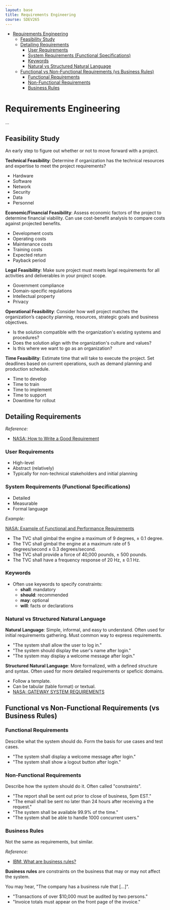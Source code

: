 ```yaml
---
layout: base
title: Requirements Engineering
course: SDEV265
---
```


- [Requirements Engineering](#requirements-engineering)
  - [Feasibility Study](#feasibility-study)
  - [Detailing Requirements](#detailing-requirements)
    - [User Requirements](#user-requirements)
    - [System Requirements (Functional Specifications)](#system-requirements-functional-specifications)
    - [Keywords](#keywords)
    - [Natural vs Structured Natural Language](#natural-vs-structured-natural-language)
  - [Functional vs Non-Functional Requirements (vs Business Rules)](#functional-vs-non-functional-requirements-vs-business-rules)
    - [Functional Requirements](#functional-requirements)
    - [Non-Functional Requirements](#non-functional-requirements)
    - [Business Rules](#business-rules)

# Requirements Engineering

...

## Feasibility Study

An early step to figure out whether or not to move forward with a project.

**Technical Feasibility**: Determine if organization has the technical resources and expertise to meet the project requirements?

- Hardware
- Software
- Network
- Security
- Data
- Personnel

**Economic/Financial Feasibility**: Assess economic factors of the project to determine financial viability. Can use cost-benefit analysis to compare costs against projected benefits.

- Development costs
- Operating costs
- Maintenance costs
- Training costs
- Expected return
- Payback period

**Legal Feasibility**: Make sure project must meets legal requirements for all activities and deliverables in your project scope.

- Government compliance
- Domain-specific regulations
- Intellectual property
- Privacy

**Operational Feasibility**: Consider how well project matches the organization’s capacity planning, resources, strategic goals and business objectives.

- Is the solution compatible with the organization's existing systems and procedures?
- Does the solution align with the organization's culture and values?
- Is this where we want to go as an organization?

**Time Feasibility**: Estimate time that will take to execute the project. Set deadlines based on current operations, such as demand planning and production schedule.

- Time to develop
- Time to train
- Time to implement
- Time to support
- Downtime for rollout

## Detailing Requirements

_Reference:_

- [NASA: How to Write a Good Requirement](https://dl.acm.org/doi/abs/10.1007/978-3-030-44429-7_2)

### User Requirements

- High-level
- Abstract (relatively)
- Typically for non-technical stakeholders and initial planning

### System Requirements (Functional Specifications)

- Detailed
- Measurable
- Formal language

_Example:_

[NASA: Example of Functional and Performance Requirements](https://www.nasa.gov/reference/4-2-technical-requirements-definition/#hds-sidebar-nav-4)

- The TVC shall gimbal the engine a maximum of 9 degrees, ± 0.1 degree.
- The TVC shall gimbal the engine at a maximum rate of 5 degrees/second ± 0.3 degrees/second.
- The TVC shall provide a force of 40,000 pounds, ± 500 pounds.
- The TVC shall have a frequency response of 20 Hz, ± 0.1 Hz.

### Keywords

- Often use keywords to specify constraints:
  - **shall**: mandatory
  - **should**: recommended
  - **may**: optional
  - **will**: facts or declarations

### Natural vs Structured Natural Language

**Natural Language**: Simple, informal, and easy to understand. Often used for initial requirements gathering. Must common way to express requirements.

- "The system shall allow the user to log in."
- "The system should display the user's name after login."
- "The system may display a welcome message after login."

**Structured Natural Language**: More formalized, with a defined structure and syntax. Often used for more detailed requirements or speficic domains.

- Follow a template.
- Can be tabular (table format) or textual.
- [NASA: GATEWAY SYSTEM REQUIREMENTS](https://ntrs.nasa.gov/api/citations/20190029153/downloads/20190029153.pdf)

## Functional vs Non-Functional Requirements (vs Business Rules)

### Functional Requirements

Describe what the system should do. Form the basis for use cases and test cases.

- "The system shall display a welcome message after login."
- "The system shall show a logout button after login."

### Non-Functional Requirements

Describe how the system should do it. Often called "constraints".

- "The report shall be sent out prior to close of business, 5pm EST."
- "The email shall be sent no later than 24 hours after receiving a the request."
- "The system shall be available 99.9% of the time."
- "The system shall be able to handle 1000 concurrent users."

### Business Rules

Not the same as requirements, but similar.

_Reference:_

- [IBM: What are business rules?](https://www.ibm.com/topics/business-rules)

**Business rules** are constraints on the business that may or may not affect the system.

You may hear, "The company has a business rule that [...]".

- "Transactions of over $10,000 must be audited by two persons."
- "Invoice totals must appear on the front page of the invoice."

